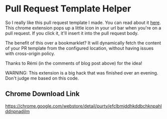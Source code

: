 # Pull Request Template Helper

So I really like this pull request template I made. You can read about it
[here](http://quickleft.com/blog/pull-request-templates-make-code-review-easier).
This chrome extension pops up a little icon in your url bar when you're on a
pull request. If you click it, it'll insert it into the pull request body.

The benefit of this over a bookmarklet? It will dynamically fetch the content
of your PR template from the configured location, without having issues with
cross-origin policy.

Thanks to Rémi (in the comments of blog post above) for the idea!

WARNING: This extension is a big hack that was finished over an evening. Don't
judge me based on this code.

## Chrome Download Link
https://chrome.google.com/webstore/detail/purty/efclbmjddhkddbchknpahlddnpnadjlm
